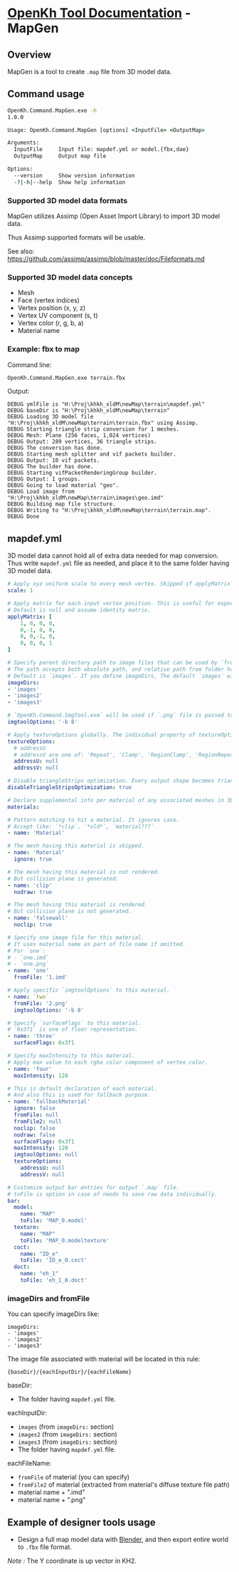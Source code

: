 # [OpenKh Tool Documentation](../index.md) - MapGen

## Overview

MapGen is a tool to create `.map` file from 3D model data.

## Command usage

```bat
OpenKh.Command.MapGen.exe -h
1.0.0

Usage: OpenKh.Command.MapGen [options] <InputFile> <OutputMap>

Arguments:
  InputFile     Input file: mapdef.yml or model.{fbx,dae}
  OutputMap     Output map file

Options:
  --version     Show version information
  -?|-h|--help  Show help information
```

### Supported 3D model data formats

MapGen utilizes Assimp (Open Asset Import Library) to import 3D model data.

Thus Assimp supported formats will be usable.

See also: https://github.com/assimp/assimp/blob/master/doc/Fileformats.md

### Supported 3D model data concepts

- Mesh
- Face (vertex indices)
- Vertex position (x, y, z)
- Vertex UV component (s, t)
- Vertex color (r, g, b, a)
- Material name

### Example: fbx to map

Command line:

```bat
OpenKh.Command.MapGen.exe terrain.fbx
```

Output:

```
DEBUG ymlFile is "H:\Proj\khkh_xldM\newMap\terrain\mapdef.yml"
DEBUG baseDir is "H:\Proj\khkh_xldM\newMap\terrain"
DEBUG Loading 3D model file "H:\Proj\khkh_xldM\newMap\terrain\terrain.fbx" using Assimp.
DEBUG Starting triangle strip conversion for 1 meshes.
DEBUG Mesh: Plane (256 faces, 1,024 vertices)
DEBUG Output: 289 vertices, 36 triangle strips.
DEBUG The conversion has done.
DEBUG Starting mesh splitter and vif packets builder.
DEBUG Output: 10 vif packets.
DEBUG The builder has done.
DEBUG Starting vifPacketRenderingGroup builder.
DEBUG Output: 1 groups.
DEBUG Going to load material "geo".
DEBUG Load image from "H:\Proj\khkh_xldM\newMap\terrain\images\geo.imd"
DEBUG Building map file structure.
DEBUG Writing to "H:\Proj\khkh_xldM\newMap\terrain\terrain.map".
DEBUG Done
```

## mapdef.yml

3D model data cannot hold all of extra data needed for map conversion.
Thus write `mapdef.yml` file as needed, and place it to the same folder having 3D model data.

```yml
# Apply xyz uniform scale to every mesh vertex. Skipped if applyMatrix exists.
scale: 1

# Apply matrix for each input vertex position. This is useful for exported map from KH1.
# Default is null and assume identity matrix.
applyMatrix: [
    1, 0, 0, 0, 
    0,-1, 0, 0, 
    0, 0,-1, 0, 
    0, 0, 0, 1
]

# Specify parent directory path to image files that can be used by `fromFile`
# The path accepts both absolute path, and relative path from folder having `mapdef.yml`.
# Default is `images`. If you define imageDirs, The default `images` will be lost.
imageDirs:
- 'images'
- 'images2'
- 'images3'

# `OpenKh.Command.ImgTool.exe` will be used if `.png` file is passed to `fromFile`
imgtoolOptions: '-b 8'

# Apply textureOptions globally. The individual property of textureOptions will be adopted.
textureOptions:
  # addressU
  # addressV are one of: 'Repeat', 'Clamp', 'RegionClamp', 'RegionRepeat'
  addressU: null
  addressV: null

# Disable triangleStrips optimization. Every output shape becomes triangle.
disableTriangleStripsOptimization: true

# Declare supplemental info per material of any associated meshes in 3D model data
materials:

# Pattern matching to hit a material. It ignores case.
# Accept like: `*clip`, `*old*`, `material???`
- name: 'Material'

# The mesh having this material is skipped.
- name: 'Material'
  ignore: true

# The mesh having this material is not rendered.
# But collision plane is generated.
- name: 'clip'
  nodraw: true

# The mesh having this material is rendered.
# But collision plane is not generated.
- name: 'falsewall'
  noclip: true

# Specify one image file for this material.
# It uses material name as part of file name if omitted.
# For `one`:
# - `one.imd`
# - `one.png`
- name: 'one'
  fromFile: '1.imd'

# Apply specific `imgtoolOptions` to this material.
- name: `two`
  fromFile: '2.png'
  imgtoolOptions: '-b 8'

# Specify `surfaceFlags` to this material.
# `0x3f1` is one of floor representation.
- name: 'three'
  surfaceFlags: 0x3f1

# Specify maxIntensity to this material.
# Apply max value to each rgba color component of vertex color.
- name: 'four'
  maxIntensity: 128

# This is default declaration of each material.
# And also this is used for fallback purpose.
- name: 'fallbackMaterial'
  ignore: false
  fromFile: null
  fromFile2: null
  noclip: false
  nodraw: false
  surfaceFlags: 0x3f1
  maxIntensity: 128
  imgtoolOptions: null
  textureOptions:
    addressU: null
    addressV: null

# Customize output bar entries for output `.map` file.
# toFile is option in case of needs to save raw data individually.
bar:
  model:
    name: "MAP"
    toFile: 'MAP_0.model'
  texture:
    name: "MAP"
    toFile: 'MAP_0.modeltexture'
  coct:
    name: "ID_e"
    toFile: 'ID_e_0.coct'
  doct:
    name: "eh_1"
    toFile: 'eh_1_0.doct'
```

### imageDirs and fromFile

You can specify imageDirs like:

```
imageDirs:
- 'images'
- 'images2'
- 'images3'
```

The image file associated with material will be located in this rule:

`{baseDir}/{eachInputDir}/{eachFileName}`

baseDir:

- The folder having `mapdef.yml` file.

eachInputDir:

- `images` (from `imageDirs:` section)
- `images2` (from `imageDirs:` section)
- `images3` (from `imageDirs:` section)
- The folder having `mapdef.yml` file.

eachFileName:

- `fromFile` of material (you can specify)
- `fromFile2` of material (extracted from material's diffuse texture file path)
- material name + ".imd"
- material name + ".png"


## Example of designer tools usage

- Design a full map model data with [Blender](https://www.blender.org/),
  and then export entire world to `.fbx` file format.

_Note :_ The Y coordinate is up vector in KH2.
